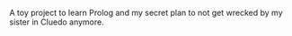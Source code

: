 A toy project to learn Prolog and my secret plan to not get wrecked by my sister in Cluedo anymore.
